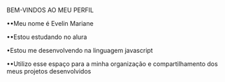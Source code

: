 BEM-VINDOS AO MEU PERFIL

••Meu nome é Evelin Mariane


••Estou estudando no alura



•Estou me desenvolvendo na linguagem javascript


••Utilizo esse espaço para a minha organização e compartilhamento dos meus projetos desenvolvidos
<!---
Pizzaquente123/Pizzaquente123 is a ✨ special ✨ repository because its `README.md` (this file) appears on your GitHub profile.
You can click the Preview link to take a look at your changes.
--->
